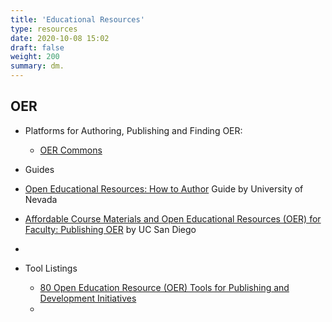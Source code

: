 ```yaml
---
title: 'Educational Resources'
type: resources
date: 2020-10-08 15:02
draft: false
weight: 200
summary: dm.
---
```



## OER

- Platforms for Authoring, Publishing and Finding OER:
	- [OER Commons](https://www.oercommons.org/)


- Guides
 - [Open Educational Resources: How to Author](https://guides.library.unr.edu/oer/create) Guide by University of Nevada
 - [Affordable Course Materials and Open Educational Resources (OER) for Faculty: Publishing OER](https://ucsd.libguides.com/OERforfaculty/publish) by UC San Diego
 - 

- Tool Listings
	- [80 Open Education Resource (OER) Tools for Publishing and Development Initiatives](https://oedb.org/ilibrarian/80-oer-tools/)
	-

